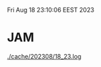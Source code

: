 Fri Aug 18 23:10:06 EEST 2023
# JAM
<a href='./cache/202308/18_23.log'>./cache/202308/18_23.log</a>
